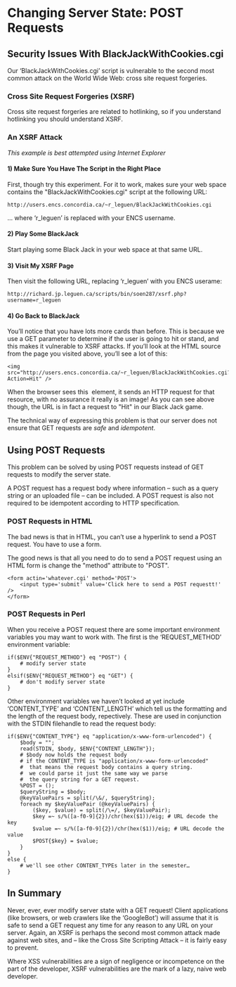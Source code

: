 Changing Server State: POST Requests
====================================

Security Issues With BlackJackWithCookies.cgi
---------------------------------------------

Our ‘BlackJackWithCookies.cgi’ script is vulnerable to the second most common attack on the World Wide Web: cross site request forgeries.

### Cross Site Request Forgeries (XSRF)

Cross site request forgeries are related to hotlinking, so if you understand hotlinking you should understand XSRF.

### An XSRF Attack

_This example is best attempted using Internet Explorer_

#### 1) Make Sure You Have The Script in the Right Place

First, though try this experiment. For it to work, makes sure your web space contains the "BlackJackWithCookies.cgi" script at the following URL:

    http://users.encs.concordia.ca/~r_leguen/BlackJackWithCookies.cgi

… where ‘r\_leguen’ is replaced with your ENCS username.

#### 2) Play Some BlackJack

Start playing some Black Jack in your web space at that same URL.

#### 3) Visit My XSRF Page

Then visit the following URL, replacing ‘r\_leguen’ with you ENCS userame:

    http://richard.jp.leguen.ca/scripts/bin/soen287/xsrf.php?username=r_leguen

#### 4) Go Back to BlackJack

You’ll notice that you have lots more cards than before. This is because we use a GET parameter to determine if the user is going to hit or stand, and this makes it vulnerable to XSRF attacks. If you’ll look at the HTML source from the page you visited above, you’ll see a lot of this:

    <img src="http://users.encs.concordia.ca/~r_leguen/BlackJackWithCookies.cgi?Action=Hit" />

When the browser sees this <img> element, it sends an HTTP request for that resource, with no assurance it really is an image! As you can see above though, the URL is in fact a request to "Hit" in our Black Jack game.

The technical way of expressing this problem is that our server does not ensure that GET requests are _safe_ and _idempotent_.

Using POST Requests
-------------------

This problem can be solved by using POST requests instead of GET requests to modify the server state.

A POST request has a request body where information – such as a query string or an uploaded file – can be included. A POST request is also not required to be idempotent according to HTTP specification.

### POST Requests in HTML

The bad news is that in HTML, you can’t use a hyperlink to send a POST request. You have to use a form.

The good news is that all you need to do to send a POST request using an HTML form is change the "method" attribute to "POST".

    <form actin='whatever.cgi' method='POST'>
    	<input type='submit' value='Click here to send a POST requestt!' />
    </form>

### POST Requests in Perl

When you receive a POST request there are some important environment variables you may want to work with. The first is the ‘REQUEST\_METHOD’ environment variable:

    if($ENV{"REQUEST_METHOD"} eq "POST") {
    	# modify server state
    }
    elsif($ENV{"REQUEST_METHOD"} eq "GET") {
    	# don't modify server state
    }

Other environment variables we haven’t looked at yet include ‘CONTENT\_TYPE’ and ‘CONTENT\_LENGTH’ which tell us the formatting and the length of the request body, repectively. These are used in conjunction with the STDIN filehandle to read the request body:

    if($ENV{"CONTENT_TYPE"} eq "application/x-www-form-urlencoded") {
    	$body = "";
    	read(STDIN, $body, $ENV{"CONTENT_LENGTH"});
    	# $body now holds the request body
    	# if the CONTENT_TYPE is "application/x-www-form-urlencoded"
    	#  that means the request body contains a query string.
    	#  we could parse it just the same way we parse
    	#  the query string for a GET request.
    	%POST = ();
    	$queryString = $body;
    	@keyValuePairs = split(/\&/, $queryString);
    	foreach my $keyValuePair (@keyValuePairs) {
    		($key, $value) = split(/\=/, $keyValuePair);
    		$key =~ s/%([a-f0-9]{2})/chr(hex($1))/eig; # URL decode the key
    		$value =~ s/%([a-f0-9]{2})/chr(hex($1))/eig; # URL decode the value
    		$POST{$key} = $value;
    	}
    }
    else {
    	# we'll see other CONTENT_TYPEs later in the semester…
    }

In Summary
----------

Never, ever, ever modify server state with a GET request! Client applications (like browsers, or web crawlers like the ‘GoogleBot’) will assume that it is safe to send a GET request any time for any reason to any URL on your server. Again, an XSRF is perhaps the second most common attack made against web sites, and – like the Cross Site Scripting Attack – it is fairly easy to prevent.

Where XSS vulnerabilities are a sign of negligence or incompetence on the part of the developer, XSRF vulnerabilities are the mark of a lazy, naive web developer.
